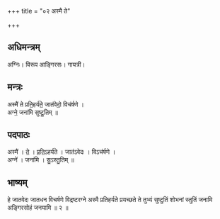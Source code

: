 +++
title = "०२ अस्मै ते"

+++
## अधिमन्त्रम्
अग्निः। विरूप आङ्गिरसः। गायत्री।

## मन्त्रः
अस्मै॑ ते प्रति॒हर्य॑ते॒ जात॑वेदो॒ विच॑र्षणे ।  
अग्ने॒ जना॑मि सुष्टु॒तिम् ॥

## पदपाठः
अस्मै॑ । ते॒ । प्र॒ति॒ऽहर्य॑ते । जात॑ऽवेदः । विऽच॑र्षणे ।  
अग्ने॑ । जना॑मि । सु॒ऽस्तु॒तिम् ॥

## भाष्यम्
हे जातवेदः जातधन विचर्षणे विद्रष्टरग्ने अस्मै प्रतिहर्यते प्रयच्छते ते तुभ्यं सुष्टुतिं शोभनां स्तुतिं जनामि अङ्गिरसोहं जनयामि ॥ २ ॥